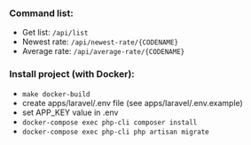 ### Command list:
* Get list: `/api/list`
* Newest rate: `/api/newest-rate/{CODENAME}`
* Average rate: `/api/average-rate/{CODENAME}`

### Install project (with Docker):
* `make docker-build`
* create apps/laravel/.env file (see apps/laravel/.env.example)
* set APP_KEY value in .env
* `docker-compose exec php-cli composer install`
* `docker-compose exec php-cli php artisan migrate`